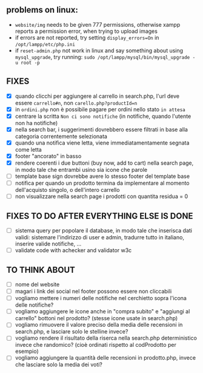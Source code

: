 ## problems on linux:
- `website/img` needs to be given 777 permissions, otherwise xampp reports a permission error, when trying to upload images
- if errors are not reported, try setting `display_errors=On` in `/opt/lampp/etc/php.ini`
- if `reset-admin.php` not work in linux and say something about using `mysql_upgrade`, try running: `sudo /opt/lampp/mysql/bin/mysql_upgrade -u root -p`

## FIXES

- [x] quando clicchi per aggiungere al carrello in search.php, l'url deve essere `carrello#n`, non `carello.php?productId=n`
- [x] in `ordini.php` non è possibile pagare per ordini nello stato `in attesa`
- [x] centrare la scritta `Non ci sono notifiche` (in notifiche, quando l'utente non ha notifiche)
- [x] nella search bar, i suggerimenti dovrebbero essere filtrati in base alla categoria correntemente selezionata
- [x] quando una notifica viene letta, viene immediatamentamente segnata come letta
- [x] footer "ancorato" in basso
- [x] rendere coerenti i due buttoni (buy now, add to cart) nella search page, in modo tale che entrambi usino sia icone che parole 
- [ ] template base sign dovrebbe avere lo stesso footer del template base
- [ ] notifica per quando un prodotto termina da implementare al momento dell'acquisto singolo, o dell'intero carrello
- [ ] non visualizzare nella search page i prodotti con quantita residua = 0

## FIXES TO DO AFTER EVERYTHING ELSE IS DONE

- [ ] sistema query per popolare il database, in modo tale che inserisca dati validi: sistemare l'indirizzo di user e admin, tradurre tutto in italiano, inserire valide notifiche, ...
- [ ] validate code with achecker and validator w3c

## TO THINK ABOUT

- [ ] nome del website
- [ ] magari i link dei social nel footer possono essere non cliccabili
- [ ] vogliamo mettere i numeri delle notifiche nel cerchietto sopra l'icona delle notifiche?
- [ ] vogliamo aggiungere le icone anche in "compra subito" e "aggiungi al carrello" bottoni nel prodotto? (stesse icone usate in search.php)
- [ ] vogliamo rimuovere il valore preciso della media delle recensioni in search.php, e lasciare solo le stelline invece?
- [ ] vogliamo rendere il risultato della riserca nella search.php deterministico invece che randomico? (cioè ordinati rispetto al codProdotto per esempio)
- [ ] vogliamo aggiungere la quantità delle recensioni in prodotto.php, invece che lasciare solo la media dei voti?
